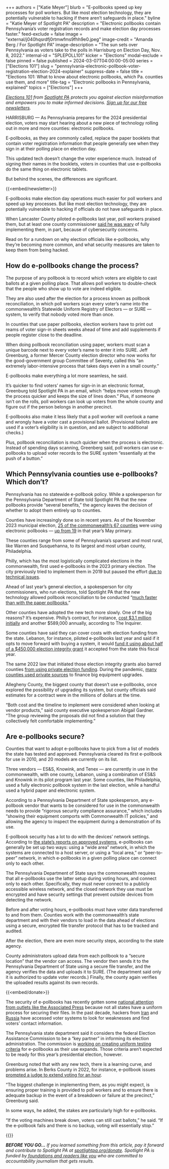 +++
authors = ["Katie Meyer"]
blurb = "E-pollbooks speed up key processes for poll workers. But like most election technology, they are potentially vulnerable to hacking if there aren’t safeguards in place."
byline = "Katie Meyer of Spotlight PA"
description = "Electronic pollbooks contain Pennsylvania’s voter registration records and make election day processes faster."
feed-exclude = false
image = "external/j040hqsrdfj0rtmwfms9fhh9e0.jpeg"
image-credit = "Amanda Berg / For Spotlight PA"
image-description = "The sun sets over Pennsylvania as voters take to the polls in Harrisburg on Election Day, Nov. 8, 2022."
internal-id = "SPLEPOLL101"
kicker = "Elections"
modal-exclude = false
pinned = false
published = 2024-03-07T04:00:00-05:00
series = ["Elections 101"]
slug = "pennsylvania-electronic-pollbook-voter-registration-election-2024-explainer"
suppress-date = false
title = "Elections 101: What to know about electronic pollbooks, which Pa. counties use them, and more"
title-tag = "Electronic pollbooks in Pennsylvania, explained"
topics = ["Elections"]
+++

<a href="https://www.spotlightpa.org/series/elections-101/"><em>Elections 101</em></a><em> from </em><a href="https://www.spotlightpa.org/"><em>Spotlight PA</em></a><em> protects you against election misinformation and empowers you to make informed decisions. </em><a href="https://www.spotlightpa.org/newsletters"><em>Sign up for our free newsletters</em></a><em>.</em>

HARRISBURG — As Pennsylvania prepares for the 2024 presidential election, voters may start hearing about a new piece of technology rolling out in more and more counties: electronic pollbooks.

E-pollbooks, as they are commonly called, replace the paper booklets that contain voter registration information that people generally see when they sign in at their polling place on election day.

This updated tech doesn’t change the voter experience much. Instead of signing their names in the booklets, voters in counties that use e-pollbooks do the same thing on electronic tablets.

But behind the scenes, the differences are significant.

{{<embed/newsletter>}}

E-pollbooks make election day operations much easier for poll workers and speed up key processes. But like most election technology, they are potentially vulnerable to hacking if officials do not have safeguards in place.

When Lancaster County piloted e-pollbooks last year, poll workers praised them, but at least one county commissioner <a href="https://lancasteronline.com/news/local/e-poll-books-get-positive-response-in-lancaster-county-but-adoption-soon-is-unlikely-lancaster/article_78c0a6f2-3df0-11ee-8243-3fd168425cbe.html">said he was wary</a> of fully implementing them, in part, because of cybersecurity concerns.

Read on for a rundown on why election officials like e-pollbooks, why they’re becoming more common, and what security measures are taken to keep them from being hacked.

## How do e-pollbooks change the process?

The purpose of any pollbook is to record which voters are eligible to cast ballots at a given polling place. That allows poll workers to double-check that the people who show up to vote are indeed eligible.

They are also used after the election for a process known as pollbook reconciliation, in which poll workers scan every voter’s name into the commonwealth’s Statewide Uniform Registry of Electors — or SURE — system, to verify that nobody voted more than once.

In counties that use paper pollbooks, election workers have to print out reams of voter sign-in sheets weeks ahead of time and add supplements if people register close to the deadline.

When doing pollbook reconciliation using paper, workers must scan a unique barcode next to every voter’s name to enter it into SURE. Jeff Greenburg, a former Mercer County election director who now works for the good-government group Committee of Seventy, called this “an extremely labor-intensive process that takes days even in a small county.”<strong></strong>

E-pollbooks make everything a lot more seamless, he said.

It’s quicker to find voters’ names for sign-in in an electronic format, Greenburg told Spotlight PA in an email, which “helps move voters through the process quicker and keeps the size of lines down.” Plus, if someone isn’t on the rolls, poll workers can look up voters from the whole county and figure out if the person belongs in another precinct.

E-pollbooks also make it less likely that a poll worker will overlook a name and wrongly have a voter cast a provisional ballot. (Provisional ballots are used if a voter’s eligibility is in question, and are subject to additional checks.)

Plus, pollbook reconciliation is much quicker when the process is electronic. Instead of spending days scanning, Greenberg said, poll workers can use e-pollbooks to upload voter records to the SURE system “essentially at the push of a button.”

## Which Pennsylvania counties use e-pollbooks? Which don’t?

Pennsylvania has no statewide e-pollbook policy. While a spokesperson for the Pennsylvania Department of State told Spotlight PA that the new pollbooks provide “several benefits,” the agency leaves the decision of whether to adopt them entirely up to counties.

Counties have increasingly done so in recent years. As of the November 2023 municipal election, <a href="https://www.vote.pa.gov/About-Elections/Pages/New-Voting-Systems.aspx">25 of the commonwealth’s 67 counties</a> were using electronic pollbooks — <a href="https://www.spotlightpa.org/news/2023/10/pennsylvania-election-results-2023-vote-counting-mail-ballot-delays-timing/">up from 19</a> in that year’s May primary.

These counties range from some of Pennsylvania’s sparsest and most rural, like Warren and Susquehanna, to its largest and most urban county, Philadelphia.

Philly, which has the most logistically complicated elections in the commonwealth, first used e-pollbooks in the 2023 primary election. The city previously tried to implement them in 2019 but paused the effort <a href="https://www.inquirer.com/politics/philadelphia/philly-epollbook-electronic-systems-should-not-be-used-city-says-20190917.html">due to technical issues</a>.

Ahead of last year’s general election, a spokesperson for city commissioners, who run elections, told Spotlight PA that the new technology allowed pollbook reconciliation to be conducted “<a href="https://www.spotlightpa.org/news/2023/10/pennsylvania-election-results-2023-vote-counting-mail-ballot-delays-timing/">much faster than with the paper pollbooks.</a>”

Other counties have adopted the new tech more slowly. One of the big reasons? It’s expensive. Philly’s contract, for instance, <a href="https://www.inquirer.com/politics/election/philadelphia-electronic-poll-books-election-day-20230512.html">cost $3.1 million initially</a> and another $589,000 annually, according to The Inquirer.

Some counties have said they can cover costs with election funding from the state. Lebanon, for instance, piloted e-pollbooks last year and said if it opts to move forward with buying a system, it would <a href="https://lebtown.com/2023/09/11/county-election-board-approves-trial-run-of-e-poll-books-at-select-precincts/">fund it using about half of a $450,000 election integrity grant</a> it accepted from the state this fiscal year.

The same 2022 law that initiated those election integrity grants also barred counties <a href="https://www.spotlightpa.org/news/2022/07/pa-election-funding-private-donation-ban-budget-deal/">from using private election funding</a>. During the pandemic, <a href="https://www.spotlightpa.org/news/2021/05/pa-2020-election-zuckerberg-grants-gop-outcry/">many counties used private sources</a> to finance big equipment upgrades.

Allegheny County, the biggest county that doesn’t use e-pollbooks, once explored the possibility of upgrading its system, but county officials said estimates for a contract were in the millions of dollars at the time.

“Both cost and the timeline to implement were considered when looking at vendor products,” said county executive spokesperson Abigail Gardner. “The group reviewing the proposals did not find a solution that they collectively felt comfortable implementing.”

## Are e-pollbooks secure?

Counties that want to adopt e-pollbooks have to pick from a list of models the state has tested and approved. Pennsylvania cleared its first e-pollbook for use in 2010, and 20 models are currently on its list.

Three vendors — ES&amp;S, Knowink, and Tenex — are currently in use in the commonwealth, with one county, Lebanon, using a combination of ES&amp;S and Knowink in its pilot program last year. Some counties, like Philadelphia, used a fully electronic pollbook system in the last election, while a handful used a hybrid paper and electronic system.

According to a Pennsylvania Department of State spokesperson, any e-pollbook vendor that wants to be considered for use in the commonwealth needs to provide “rigorous security compliance assurance,” which includes “showing their equipment comports with Commonwealth IT policies,” and allowing the agency to inspect the equipment during a demonstration of its use.

E-pollbook security has a lot to do with the devices’ network settings. According to <a href="https://www.dos.pa.gov/VotingElections/OtherServicesEvents/Pages/Voting-Systems.aspx">the state’s reports on approved systems</a>, e-pollbooks can generally be set up two ways: using a “wide area” network, in which the systems are connected to a host server, or using a “local area,” or “peer-to-peer” network, in which e-pollbooks in a given polling place can connect only to each other.

The Pennsylvania Department of State says the commonwealth requires that all e-pollbooks use the latter setup during voting hours, and connect only to each other. Specifically, they must never connect to a publicly accessible wireless network, and the closed network they use must be encrypted and have security settings that prevent outside devices from detecting the network.

Before and after voting hours, e-pollbooks must have voter data transferred to and from them. Counties work with the commonwealth’s state department and with their vendors to load in the data ahead of elections using a secure, encrypted file transfer protocol that has to be tracked and audited.

After the election, there are even more security steps, according to the state agency.

County administrators upload data from each pollbook to a “secure location” that the vendor can access. The vendor then sends it to the Pennsylvania Department of State using a secure file transfer, and the agency verifies the data and uploads it to SURE. (The department said only it is authorized to update voter records.) Finally, the county again verifies the uploaded results against its own records.

{{<embed/donate>}}

The security of e-pollbooks has recently gotten some <a href="https://apnews.com/article/arizona-united-states-government-2022-midterm-elections-donald-trump-los-angeles-651d0e923973daf28ff3b9d6105b4d74">national attention from outlets like the Associated Press</a> because not all states have a uniform process for securing their files. In the past decade, hackers from <a href="https://apnews.com/article/donald-trump-florida-elections-voting-2020-voting-2124f257f89649630e123952df34b186">Iran</a> and <a href="https://apnews.com/article/illinois-russia-il-state-wire-elections-chicago-90f55790e5c04e19bbb7d0b17c1a041b">Russia</a> have accessed voter systems to look for weaknesses and find voters’ contact information.

The Pennsylvania state department said it considers the federal Election Assistance Commission to be a “key partner” in informing its election administration. The commission is <a href="https://apnews.com/article/election-technology-electronic-pollbooks-security-voting-f700da950199db8423a423287701db2e">working on creating uniform testing criteria</a> for e-pollbooks as their use expands. Those criteria aren’t expected to be ready for this year’s presidential election, however.

Greenburg noted that with any new tech, there is a learning curve, and problems arise. In Berks County in 2022, for instance, e-pollbook issues <a href="https://www.wfmz.com/news/area/berks/berks-elections-board-addresses-primarys-pollbook-issues/article_aa4058c6-1439-11ed-8dc3-8feec88c60b6.html">prompted a judge to extend voting for an hour</a>.

“The biggest challenge in implementing them, as you might expect, is ensuring proper training is provided to poll workers and to ensure there is adequate backup in the event of a breakdown or failure at the precinct,” Greenburg said.

In some ways, he added, the stakes are particularly high for e-pollbooks.

“If the voting machines break down, voters can still cast ballots,” he said. “If the e-pollbook fails and there is no backup, voting will essentially stop.”

{{<dewey-assistant>}}

<strong><em>BEFORE YOU GO…</em></strong><em> If you learned something from this article, pay it forward and contribute to Spotlight PA at </em><a href="http://spotlightpa.org/donate"><em>spotlightpa.org/donate</em></a><em>. Spotlight PA is funded by</em><a href="https://www.spotlightpa.org/support"><em> foundations and readers like you</em></a><em> who are committed to accountability journalism that gets results.</em>

